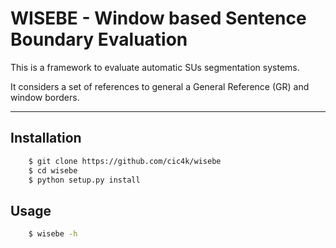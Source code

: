 # WISEBE - Window based Sentence Boundary Evaluation
This is a framework to evaluate automatic SUs segmentation systems.

It considers a set of references to general a General Reference (GR) and window borders.

---

## Installation

```bash
    $ git clone https://github.com/cic4k/wisebe
    $ cd wisebe
    $ python setup.py install
```

## Usage
```bash
    $ wisebe -h
```
